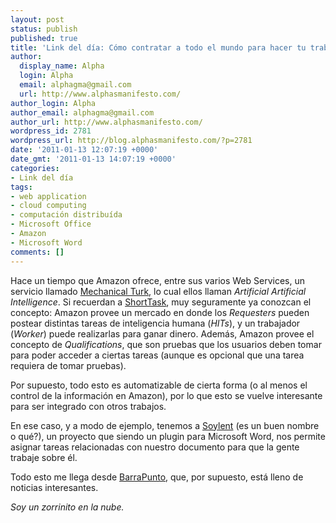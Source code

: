 ```yaml
---
layout: post
status: publish
published: true
title: 'Link del día: Cómo contratar a todo el mundo para hacer tu trabajo'
author:
  display_name: Alpha
  login: Alpha
  email: alphagma@gmail.com
  url: http://www.alphasmanifesto.com/
author_login: Alpha
author_email: alphagma@gmail.com
author_url: http://www.alphasmanifesto.com/
wordpress_id: 2781
wordpress_url: http://blog.alphasmanifesto.com/?p=2781
date: '2011-01-13 12:07:19 +0000'
date_gmt: '2011-01-13 14:07:19 +0000'
categories:
- Link del día
tags:
- web application
- cloud computing
- computación distribuída
- Microsoft Office
- Amazon
- Microsoft Word
comments: []
---
```


Hace un tiempo que Amazon ofrece, entre sus varios Web Services, un servicio llamado <a href="http://www.mturk.com/">Mechanical Turk</a>, lo cual ellos llaman _Artificial Artificial Intelligence_. Si recuerdan a <a href="https://blog.alphasmanifesto.com/2009/04/30/link-del-dia-shorttask/">ShortTask</a>, muy seguramente ya conozcan el concepto: Amazon provee un mercado en donde los _Requesters_ pueden postear distintas tareas de inteligencia humana (_HITs_), y un trabajador (_Worker_) puede realizarlas para ganar dinero. Además, Amazon provee el concepto de _Qualifications_, que son pruebas que los usuarios deben tomar para poder acceder a ciertas tareas (aunque es opcional que una tarea requiera de tomar pruebas).

Por supuesto, todo esto es automatizable de cierta forma (o al menos el control de la información en Amazon), por lo que esto se vuelve interesante para ser integrado con otros trabajos.

En ese caso, y a modo de ejemplo, tenemos a <a href="http://code.google.com/p/soylent/">Soylent</a> (es un buen nombre o qué?), un proyecto que siendo un plugin para Microsoft Word, nos permite asignar tareas relacionadas con nuestro documento para que la gente trabaje sobre él.

Todo esto me llega desde <a href="http://softlibre.barrapunto.com/article.pl?sid=10/10/12/0843201">BarraPunto</a>, que, por supuesto, está lleno de noticias interesantes.

_Soy un zorrinito en la nube._
